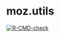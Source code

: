 # moz.utils

<!-- badges: start -->
[![R-CMD-check](https://github.com/mrc-ide/moz.utils/actions/workflows/R-CMD-check.yaml/badge.svg)](https://github.com/mrc-ide/moz.utils/actions/workflows/R-CMD-check.yaml)
<!-- badges: end -->

